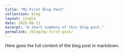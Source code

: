```yaml
---
title: "My First Blog Post"
collection: blog
layout: single
date: 2025-06-11
excerpt: "A short summary of this blog post."
permalink: /blog/my-first-post/
---
```

Here goes the full content of the blog post in markdown.
